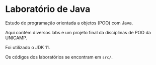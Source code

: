 # Laboratório de Java

Estudo de programação orientada a objetos (POO) com Java.

Aqui contém diversos labs e um projeto final da disciplinas de POO da UNICAMP.

Foi utilizado o JDK 11.

Os códigos dos laboratórios se encontram em `src/`.
